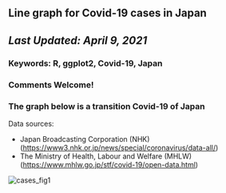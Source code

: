 ## Line graph for Covid-19 cases in Japan
## *Last Updated: April 9, 2021*

### **Keywords: R, ggplot2, Covid-19, Japan**
### Comments Welcome!
### The graph below is a transition Covid-19 of Japan

Data sources:
- Japan Broadcasting Corporation (NHK) (https://www3.nhk.or.jp/news/special/coronavirus/data-all/)
- The Ministry of Health, Labour and Welfare (MHLW) (https://www.mhlw.go.jp/stf/covid-19/open-data.html)

![cases_fig1](https://user-images.githubusercontent.com/37149906/114195951-e23bb600-998b-11eb-875c-a93dd505ce73.png)
